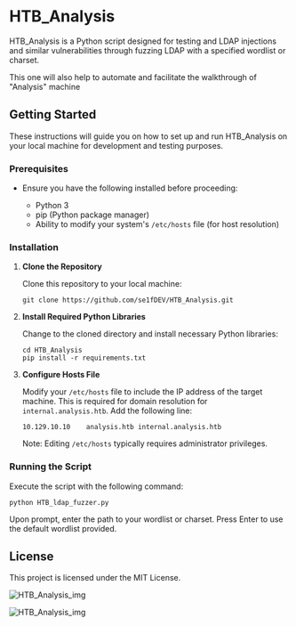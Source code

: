 <h1>HTB_Analysis</h1>

<p>HTB_Analysis is a Python script designed for testing and  LDAP injections and similar vulnerabilities through fuzzing LDAP with a specified wordlist or charset.</p>
<p>This one will also help to automate and facilitate the walkthrough of "Analysis" machine<p>

<h2>Getting Started</h2>

<p>These instructions will guide you on how to set up and run HTB_Analysis on your local machine for development and testing purposes.</p>

<h3>Prerequisites</h3>

<ul>
    <li>Ensure you have the following installed before proceeding:</li>
    <ul>
        <li>Python 3</li>
        <li>pip (Python package manager)</li>
        <li>Ability to modify your system's <code>/etc/hosts</code> file (for host resolution)</li>
    </ul>
</ul>

<h3>Installation</h3>

<ol>
    <li><strong>Clone the Repository</strong></li>
    <p>Clone this repository to your local machine:</p>
    <pre><code>git clone https://github.com/se1fDEV/HTB_Analysis.git</code></pre>
    <li><strong>Install Required Python Libraries</strong></li>
    <p>Change to the cloned directory and install necessary Python libraries:</p>
    <pre><code>cd HTB_Analysis
pip install -r requirements.txt</code></pre>
    <li><strong>Configure Hosts File</strong></li>
    <p>Modify your <code>/etc/hosts</code> file to include the IP address of the target machine. This is required for domain resolution for <code>internal.analysis.htb</code>. Add the following line:</p>
    <pre><code>10.129.10.10    analysis.htb internal.analysis.htb</code></pre>
    <p>Note: Editing <code>/etc/hosts</code> typically requires administrator privileges.</p>
</ol>

<h3>Running the Script</h3>

<p>Execute the script with the following command:</p>
<pre><code>python HTB_ldap_fuzzer.py</code></pre>

<p>Upon prompt, enter the path to your wordlist or charset. Press Enter to use the default wordlist provided.</p>

<h2>License</h2>

<p>This project is licensed under the MIT License.</p>

![HTB_Analysis_img](https://github.com/se1fDEV/HTB_Analysis/assets/154564062/774a1fd6-0fcb-4c4f-8c1d-6f61b6796654)


![HTB_Analysis_img](https://github.com/se1fDEV/HTB_Analysis/assets/154564062/9423bd40-3b28-4703-9509-c0d4805160f6)
